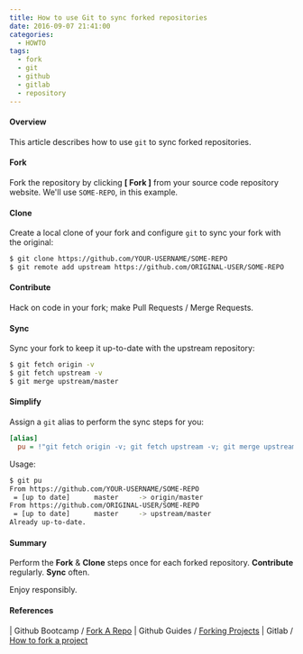 ```yaml
---
title: How to use Git to sync forked repositories
date: 2016-09-07 21:41:00
categories:
  - HOWTO
tags:
  - fork
  - git
  - github
  - gitlab
  - repository
---
```


#### Overview

This article describes how to use `git` to sync forked repositories.

#### Fork

Fork the repository by clicking **[ <nop class="fa fa-code-fork"> Fork ]** from your source code repository website. We'll use `SOME-REPO`, in this example.

#### Clone

Create a local clone of your fork and configure `git` to sync your fork with the original:

```` bash
$ git clone https://github.com/YOUR-USERNAME/SOME-REPO
$ git remote add upstream https://github.com/ORIGINAL-USER/SOME-REPO
````

#### Contribute

Hack on code in your fork; make <nop class="fa fa-github"> Pull Requests / <nop class="fa fa-gitlab"> Merge Requests.

#### Sync

Sync your fork to keep it up-to-date with the upstream repository:

```` bash
$ git fetch origin -v
$ git fetch upstream -v
$ git merge upstream/master
````

#### Simplify

Assign a `git` alias to perform the sync steps for you:

```` ini ~/.gitconfig
[alias]
  pu = !"git fetch origin -v; git fetch upstream -v; git merge upstream/master"
````

Usage:

```` bash
$ git pu
From https://github.com/YOUR-USERNAME/SOME-REPO
 = [up to date]      master     -> origin/master
From https://github.com/ORIGINAL-USER/SOME-REPO
 = [up to date]      master     -> upstream/master
Already up-to-date.
````

#### Summary

Perform the **Fork** & **Clone** steps once for each forked repository. **Contribute** regularly. **Sync** often.

Enjoy responsibly.

#### References

<nop class="fa fa-github"> | Github Bootcamp / [Fork A Repo](https://help.github.com/articles/fork-a-repo/)
<nop class="fa fa-github"> | Github Guides / [Forking Projects](https://guides.github.com/activities/forking/)
<nop class="fa fa-gitlab"> | Gitlab / [How to fork a project](http://docs.gitlab.com/ce/gitlab-basics/fork-project.html)
